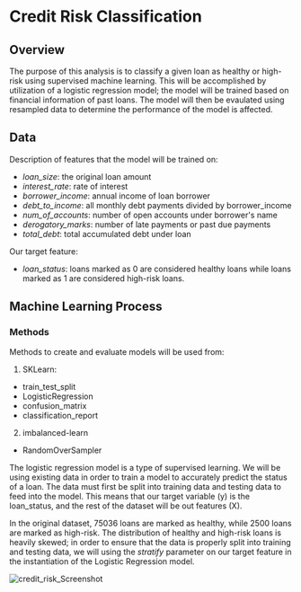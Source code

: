 # Credit Risk Classification

## Overview
The purpose of this analysis is to classify a given loan as healthy or high-risk using supervised machine learning. This will be accomplished by utilization of a logistic regression model; the model will be trained based on financial information of past loans. The model will then be evaulated using resampled data to determine the performance of the model is affected. 

## Data
Description of features that the model will be trained on:
* _loan_size_: the original loan amount
* _interest_rate_: rate of interest 
* _borrower_income_: annual income of loan borrower
* _debt_to_income_: all monthly debt payments divided by borrower_income
* _num_of_accounts_: number of open accounts under borrower's name
* _derogatory_marks_: number of late payments or past due payments
* _total_debt_: total accumulated debt under loan

Our target feature:
* _loan_status_: loans marked as 0 are considered healthy loans while loans marked as 1 are considered high-risk loans.

## Machine Learning Process
### Methods
Methods to create and evaluate models will be used from: 
1. SKLearn: 
* train_test_split
* LogisticRegression
* confusion_matrix
* classification_report

2. imbalanced-learn
* RandomOverSampler

The logistic regression model is a type of supervised learning. We will be using existing data in order to train a model to accurately predict the status of a loan. The data must first be split into training data and testing data to feed into the model. This means that our target variable (y) is the loan_status, and the rest of the dataset will be out features (X).  

In the original dataset, 75036 loans are marked as healthy, while 2500 loans are marked as high-risk. The distribution of healthy and high-risk loans is heavily skewed; in order to ensure that the data is properly split into training and testing data, we will using the _stratify_ parameter on our target feature in the instantiation of the Logistic Regression model.

![credit_risk_Screenshot](https://user-images.githubusercontent.com/114107454/235744288-507ac467-63a9-4ec3-b0c5-c4f5c1a07d15.jpg)




